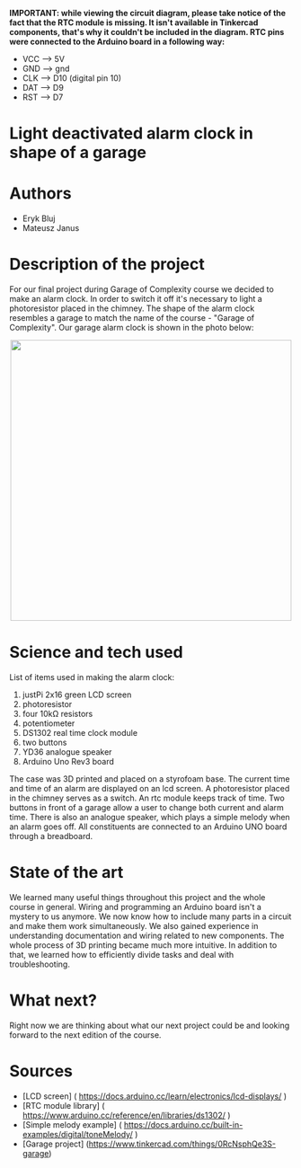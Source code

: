 **IMPORTANT: while viewing the circuit diagram, please take notice of the fact that the RTC module is missing. It isn't available in Tinkercad components, that's why it couldn't be included in the diagram. RTC pins were connected to the Arduino board in a following way:**
- VCC --> 5V
- GND --> gnd
- CLK --> D10 (digital pin 10)
- DAT --> D9
- RST --> D7

# Light deactivated alarm clock in shape of a garage
# Authors 
- Eryk Bluj
- Mateusz Janus
# Description of the project 
For our final project during Garage of Complexity course we decided to make an alarm clock. In order to switch it off it's necessary to light a photoresistor placed in the chimney. The shape of the alarm clock resembles a garage to match the name of the course - "Garage of Complexity". Our garage alarm clock is shown in the photo below: 

<p align="center">
<img src="https://github.com/ComplexityGarage/ExemplaryProject1/assets/104577187/8e26472c-64b3-4d22-9e41-16306ed59c64" width="500">

# Science and tech used 
List of items used in making the alarm clock:
1. justPi 2x16 green LCD screen
2. photoresistor 
3. four 10k&Omega; resistors
4. potentiometer
5. DS1302 real time clock module
6. two buttons
7. YD36 analogue speaker
8. Arduino Uno Rev3 board

The case was 3D printed and placed on a styrofoam base. The current time and time of an alarm are displayed on an lcd screen. A photoresistor placed in the chimney serves as a switch. An rtc module keeps track of  time. Two buttons in front of a garage allow a user to change both current and alarm time. There is also an analogue speaker, which plays a simple melody when an alarm goes off. All constituents are connected to an Arduino UNO board through a breadboard.
# State of the art 
We learned many useful things throughout this project and the whole course in general. Wiring and programming an Arduino board isn't a mystery to us anymore. We now know how to include many parts in a circuit and make them work simultaneously. We also gained experience in understanding documentation and wiring related to new components. The whole process of 3D printing became much more intuitive. In addition to that, we learned how to efficiently divide tasks and deal with troubleshooting.
# What next?
Right now we are thinking about what our next project could be and looking forward to the next edition of the course.
# Sources 
- [LCD screen] ( https://docs.arduino.cc/learn/electronics/lcd-displays/ )
- [RTC module library] ( https://www.arduino.cc/reference/en/libraries/ds1302/ )
- [Simple melody example] ( https://docs.arduino.cc/built-in-examples/digital/toneMelody/ )
- [Garage project] (https://www.tinkercad.com/things/0RcNsphQe3S-garage)
